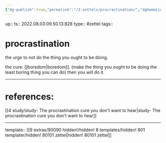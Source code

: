 ```yaml
---
{"dg-publish":true,"permalink":"/2-zettels/procrastination/","dgHomeLink":true,"dgPassFrontmatter":false}
---
```


up:: 
ts:: 2022.08.03:09.50.13:828
type:: #zettel
tags:: 

# procrastination

the urge to not do the thing you ought to be doing.

the cure: [[boredom|boredom]].
(make the thing you ought to be doing the least boring thing you can do)
then you will do it.

---
# references:

[[4 study/study- The procrastination cure you don't want to hear|study- The procrastination cure you don't want to hear]]

---
template:: [[9 extras/90090 hidden!/hidden! 8 templates/hidden! 801 templater/hidden! 80101 zettel|hidden! 80101 zettel]]
